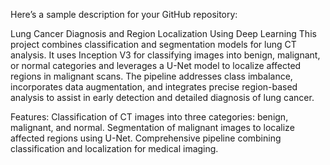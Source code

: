 
Here’s a sample description for your GitHub repository:

Lung Cancer Diagnosis and Region Localization Using Deep Learning
This project combines classification and segmentation models for lung CT analysis. It uses Inception V3 for classifying images into benign, malignant, or normal categories and leverages a U-Net model to localize affected regions in malignant scans. The pipeline addresses class imbalance, incorporates data augmentation, and integrates precise region-based analysis to assist in early detection and detailed diagnosis of lung cancer.

Features:
Classification of CT images into three categories: benign, malignant, and normal.
Segmentation of malignant images to localize affected regions using U-Net.
Comprehensive pipeline combining classification and localization for medical imaging.
